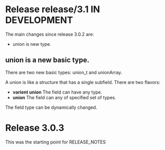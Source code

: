 Release release/3.1 IN DEVELOPMENT
===========

The main changes since release 3.0.2 are:

* union is new type.


union is a new basic type.
------------

There are two new basic types: union_t and unionArray.

A union is like a structure that has a single subfield.
There are two flavors:

* <b>varient union</b> The field can have any type.
* <b>union</b> The field can any of specified set of types.

The field type can be dynamically changed.


Release 3.0.3
==========
This was the starting point for RELEASE_NOTES
